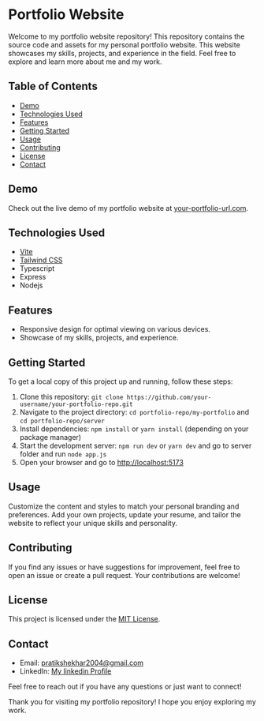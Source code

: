 # Portfolio Website

Welcome to my portfolio website repository! This repository contains the source code and assets for my personal portfolio website. This website showcases my skills, projects, and experience in the field. Feel free to explore and learn more about me and my work.

## Table of Contents

- [Demo](#demo)
- [Technologies Used](#technologies-used)
- [Features](#features)
- [Getting Started](#getting-started)
- [Usage](#usage)
- [Contributing](#contributing)
- [License](#license)
- [Contact](#contact)

## Demo

Check out the live demo of my portfolio website at [your-portfolio-url.com](https://www.pratikshekhar.in).

## Technologies Used

- [Vite](https://vitejs.dev/)
- [Tailwind CSS](https://tailwindcss.com/)
- Typescript
- Express
- Nodejs

## Features

- Responsive design for optimal viewing on various devices.
- Showcase of my skills, projects, and experience.

## Getting Started

To get a local copy of this project up and running, follow these steps:

1. Clone this repository: `git clone https://github.com/your-username/your-portfolio-repo.git`
2. Navigate to the project directory: `cd portfolio-repo/my-portfolio` and `cd portfolio-repo/server`
3. Install dependencies: `npm install` or `yarn install` (depending on your package manager)
4. Start the development server: `npm run dev` or `yarn dev` and go to server folder and run `node app.js`
5. Open your browser and go to [http://localhost:5173](http://localhost:5173)

## Usage

Customize the content and styles to match your personal branding and preferences. Add your own projects, update your resume, and tailor the website to reflect your unique skills and personality.

## Contributing

If you find any issues or have suggestions for improvement, feel free to open an issue or create a pull request. Your contributions are welcome!

## License

This project is licensed under the [MIT License](LICENSE).

## Contact

- Email: pratikshekhar2004@gmail.com  
- LinkedIn: [My linkedin Profile](www.linkedin.com/in/pratik-shekhar-dev)


Feel free to reach out if you have any questions or just want to connect!

Thank you for visiting my portfolio repository! I hope you enjoy exploring my work.
